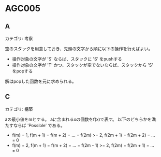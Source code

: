 # AGC005

## A
カテゴリ: 考察

空のスタックを用意しておき、先頭の文字から順に以下の操作を行えばよい。

* 操作対象の文字が 'S' ならば、スタックに 'S' をpushする
* 操作対象の文字が 'T' かつ、スタックが空でないならば、スタックから 'S' をpopする

解はpopした回数を元に求められる。

## C
カテゴリ: 構築

aの最小値をmとする。
aに含まれるxの個数をf(x)で表す。
以下のどちらかを満たすならば 'Possible' である。

* f(m) = 1, f(m + 1) = f(m + 2) = ... = f(2m) >= 2, f(2m + 1) = f(2m + 2) = ... = 0
* f(m) = 2, f(m + 1) = f(m + 2) = ... = f(2m - 1) >= 2, f(2m) = f(2m + 1) = ... = 0
